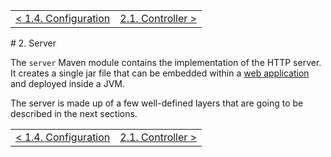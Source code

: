 <table>
  <tr>
    <td><a href="core-configuration">&lt; 1.4. Configuration</a></td>
    <td align="right"><a href="controller">2.1. Controller &gt;</a></td>
  </tr>
</table>
# 2. Server

The ```server``` Maven module contains the implementation of the HTTP server.  It creates a single jar file that can be embedded within a [web application](implementation-webapp) and deployed inside a JVM.

The server is made up of a few well-defined layers that are going to be described in the next sections.

<table>
  <tr>
    <td><a href="core-configuration">&lt; 1.4. Configuration</a></td>
    <td align="right"><a href="controller">2.1. Controller &gt;</a></td>
  </tr>
</table>